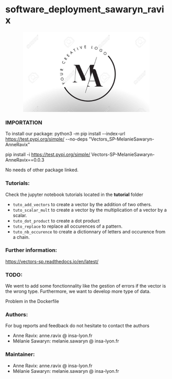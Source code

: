 # software_deployment_sawaryn_ravix

<div style="display: flex; justify-content: center;">
 <img src="logo.jpg" height="250">
</div>

### IMPORTATION
To install our package:
python3 -m pip install --index-url https://test.pypi.org/simple/ --no-deps "Vectors_SP-MelanieSawaryn-AnneRavix"

pip install -i https://test.pypi.org/simple/ Vectors-SP-MelanieSawaryn-AnneRavix==0.0.3

No needs of other package linked.

### Tutorials:

Check the jupyter notebook tutorials located in the __tutorial__ folder
+ `tuto_add_vectors` to create a vector by the addition of two others. 
+ `tuto_scalar_mult` to create a vector by the multiplication of a vector by a scalar. 
+ `tuto_dot_product` to create a dot product
+ `tuto_replace` to replace all occurences of a pattern.
+ `tuto_nb_occurence` to create a dictionnary of letters and occurence from a chain.

### Further information: 
https://vectors-sp.readthedocs.io/en/latest/

### TODO:

We went to add some fonctionnality like the gestion of errors if the vector is the wrong type. Furthermore, we want to develop more type of data.

Problem in the Dockerfile 

### Authors:

For bug reports and feedback do not hesitate to contact the authors

+ Anne Ravix: anne.ravix @ insa-lyon.fr
+ Mélanie Sawaryn: melanie.sawaryn @ insa-lyon.fr

### Maintainer:

+ Anne Ravix: anne.ravix @ insa-lyon.fr
+ Mélanie Sawaryn: melanie.sawaryn @ insa-lyon.fr

